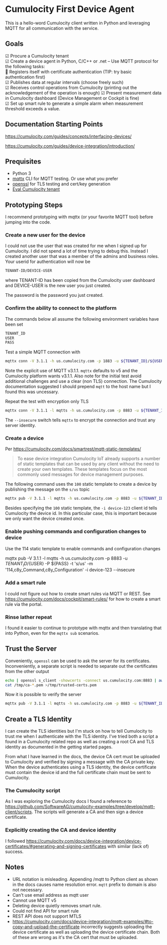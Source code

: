 # Cumulocity First Device Agent

This is a hello-word Cumulocity client written in Python and leveraging MQTT for all communication with the service.

## Goals

☑ Procure a Cumulocity tenant  
☑ Create a device agent in Python, C/C++ or .net – Use MQTT protocol for the following tasks:  
🔴 Registers itself with certificate authentication (TIP: try basic authentication first)  
☑ Publishes data at regular intervals (choose freely such)  
☑ Receives control operations from Cumulocity (printing out the acknowledgement of the operation is enough)
☑ Present measurement data in Cumulocity dashboard (Device Management or Cockpit is fine)  
☑ Set up smart rule to generate a simple alarm when measurement threshold exceeds a value.

## Documentation Starting Points

<https://cumulocity.com/guides/concepts/interfacing-devices/>

<https://cumulocity.com/guides/device-integration/introduction/>

## Prequisites

- Python 3
- [mqttx](https://mqttx.app/) CLI for MQTT testing. Or use what you prefer
- [openssl](https://www.openssl.org/) for TLS testing and cert/key generation
- [Eval Cumulocity tenant](https://www.cumulocity.com/pages/free-trial/)

## Prototyping Steps

I recommend prototyping with mqttx (or your favorite MQTT tool) before jumping into the code.

### Create a new user for the device

I could not use the user that was created for me when I signed up for Cumulocity. I did not spend a lot of time trying to debug this. Instead I created another user that was a member of the admins and business roles. Your userid for authentication will now be

```sh
TENANT-ID/DEVICE-USER
```

where TENANT-ID has been copied from the Cumulocity user dashboard and DEVICE-USER is the new user you just created.

The password is the password you just created.

### Confirm the ability to connect to the platform

The commands below all assume the following environment variables have been set

```sh
TENANT_ID
USER
PASS
```

Test a simple MQTT connection with 

```sh
mqttx conn -V 3.1.1 -h us.cumulocity.com -p 1883 -u ${TENANT_ID}/${USER} -P ${PASS}
```

Note the explicit use of MQTT v3.1.1. `mqttx` defaults to v5 and the Cumulocity platform wants v3.1.1. Also note for the initial test avoid additional challenges and use a clear (non TLS) connection. The Cumulocity documentation suggested I should prepend `mqtt` to the host name but I found this was uncessary.

Repeat the test with encryption only TLS

```sh
mqttx conn -V 3.1.1 -l mqtts -h us.cumulocity.com -p 8883 -u ${TENANT_ID}/${USER} -P ${PASS} --insecure
```

The `--insecure` switch tells `mqttx` to encrypt the connection and trust any server identity.

### Create a device

Per <https://cumulocity.com/docs/smartrest/mqtt-static-templates/>

> To ease device integration Cumulocity IoT already supports a number of static templates that can be used by any client without the need to create your own templates. These templates focus on the most commonly used messages for device management purposes.

The following command uses the `100` static template to create a device by publishing the message on the `s/us` topic

```sh
mqttx pub -V 3.1.1 -l mqtts -h us.cumulocity.com -p 8883 -u ${TENANT_ID}/${USER} -P ${PASS} -t 's/us' -m '100,A device,c8y_MQTTdevice' -i device-123 --insecure
```

Besides specifying the `100` static template, the `-i device-123` client id tells Cumulocity the device id. In this particular case, this is important because we only want the device created once.

### Enable pushing commands and configuration changes to device

Use the 114 static template to enable commands and configuration changes

mqttx pub -V 3.1.1 -l mqtts -h us.cumulocity.com -p 8883 -u ${TENANT_ID}/${USER} -P ${PASS} -t 's/us' -m '114,c8y_Command,c8y_Configuration' -i device-123 --insecure

### Add a smart rule

I could not figure out how to create smart rules via MQTT or REST. See <https://cumulocity.com/docs/cockpit/smart-rules/> for how to create a smart rule via the portal.

### Rinse lather repeat

I found it easier to continue to prototype with mqttx and then translating that into Python, even for the `mqttx sub` scenarios.

## Trust the Server

Conveniently, `openssl` can be used to ask the server for its certificates. Inconveniently, a separate script is needed to separate out the certificates from the other output

```sh
echo | openssl s_client -showcerts -connect us.cumulocity.com:8883 | awk '/-----BEGIN CERTIFICATE-----/,/-----END CERTIFICATE-----/{if(/-----BEGIN CERTIFICATE-----/){a++}; out="/tmp/ca-"a".pem"; print > out}'
cat /tmp/ca-*.pem >/tmp/trusted-certs.pem
```

Now it is possible to verify the server

```sh
mqttx pub -V 3.1.1 -l mqtts -h us.cumulocity.com -p 8883 -u ${TENANT_ID}/${USER} -P ${PASS} -t 's/us' -m '100,A device,c8y_MQTTdevice' -i device-123 --ca /tmp/trusted-certs.pem
```

## Create a TLS Identity

I can create the TLS identities but I'm stuck on how to tell Cumulocity to trust me when I authenticate with the TLS identity. I've tried both a script a found in a Cumulocity related repo as well as creating a root CA and TLS identity as documented in the getting started pages. 

From what I have learned in the docs, the device CA cert must be uploaded to Cumulocity and verified by signing a message with the CA private key. When the device authenticates using a TLS identity, the device certificate must contain the device id and the full certificate chain must be sent to Cumulocity.

### The Cumulocity script

As I was exploring the Cumulocity docs I found a reference to <https://github.com/SoftwareAG/cumulocity-examples/tree/develop/mqtt-client/scripts>. The scripts will generate a CA and then sign a device certificate.

### Explicitly creating the CA and device identity

I followed <https://cumulocity.com/docs/device-integration/device-certificates/#generating-and-signing-certificates> with similar (lack of) success.

## Notes

- URL notation is misleading. Appending /mqtt to Python client as shown in the docs causes name resolution error. `mqtt` prefix to domain is also not necessary.
- Can't use email address as mqtt user
- Cannot use MQTT v5
- Deleting device quietly removes smart rule.
- Could not find API for smart rule
- REST API does not support MTLS
- <https://cumulocity.com/docs/device-integration/mqtt-examples/#to-copy-and-upload-the-certificate> incorrectly suggests uploading the device certificate as well as uploading the device certificate chain. Both of these are wrong as it's the CA cert that must be uploaded.
